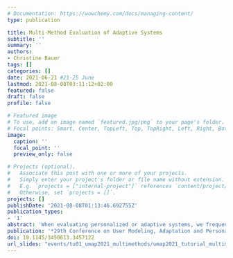 ```yaml
---
# Documentation: https://wowchemy.com/docs/managing-content/
type: publication

title: Multi-Method Evaluation of Adaptive Systems
subtitle: ''
summary: ''
authors:
- Christine Bauer
tags: []
categories: []
date: 2021-06-21 #21-25 June
lastmod: 2021-08-08T03:11:12+02:00
featured: false
draft: false
profile: false

# Featured image
# To use, add an image named `featured.jpg/png` to your page's folder.
# Focal points: Smart, Center, TopLeft, Top, TopRight, Left, Right, BottomLeft, Bottom, BottomRight.
image:
  caption: ''
  focal_point: ''
  preview_only: false

# Projects (optional).
#   Associate this post with one or more of your projects.
#   Simply enter your project's folder or file name without extension.
#   E.g. `projects = ["internal-project"]` references `content/project/deep-learning/index.md`.
#   Otherwise, set `projects = []`.
projects: []
publishDate: '2021-08-08T01:13:46.692755Z'
publication_types:
- '1'
abstract: 'When evaluating personalized or adaptive systems, we frequently rely on one single evaluation objective and one single method. This remains us with “blind spots”. A comprehensive evaluation may require a thoughtful integration of multiple methods. This tutorial (i) demonstrates the wide variety of dimensions to be eval- uated, (ii) outlines the methodological approaches to evaluate these dimensions, (iii) pinpoints the blind spots when using only one ap- proach, (iv) demonstrates the benefits of multi-method evaluation, and (v) outlines the basic options how multiple methods can be integrated into one evaluation design. Participants familiarize with the wide spectrum of opportunities how adaptive or personalized systems may be evaluated, and have the opportunity to come up with evaluation designs that comply with the four basic options of multi-method evaluation. The ultimate learning objective is to stimulate the critical reflection of one’s own evaluation practices and those of the community at large.'
publication: '*29th Conference on User Modeling, Adaptation and Personalization*'
doi: 10.1145/3450613.3457122
url_slides: "events/tu01_umap2021_multimethods/umap2021_tutorial_multimethods_slides.pdf"
---
```

